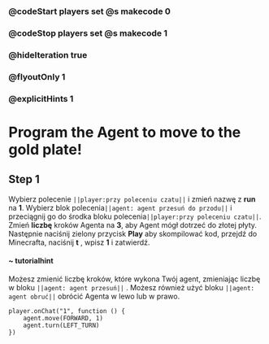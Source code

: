 ### @codeStart players set @s makecode 0
### @codeStop players set @s makecode 1

### @hideIteration true 
### @flyoutOnly 1
### @explicitHints 1


# Program the Agent to move to the gold plate!

## Step 1
Wybierz polecenie ``||player:przy poleceniu czatu||`` i zmień nazwę z **run** na **1**. Wybierz blok polecenia``||agent: agent przesuń do przodu||`` i przeciągnij go do środka bloku polecenia``||player:przy poleceniu czatu||``. Zmień **liczbę** kroków Agenta na **3**, aby Agent mógł dotrzeć do złotej płyty. Następnie naciśnij zielony przycisk **Play** aby skompilować kod, przejdź do Minecrafta, naciśnij **t** , wpisz **1** i zatwierdź.

#### ~ tutorialhint 
Możesz zmienić liczbę kroków, które wykona Twój agent, zmieniając liczbę w bloku ``||agent: agent przesuń||`` . Możesz również użyć bloku ``||agent: agent obruć||`` obrócić Agenta w lewo lub w prawo.



```ghost
player.onChat("1", function () {
    agent.move(FORWARD, 1)
    agent.turn(LEFT_TURN)
})
```
